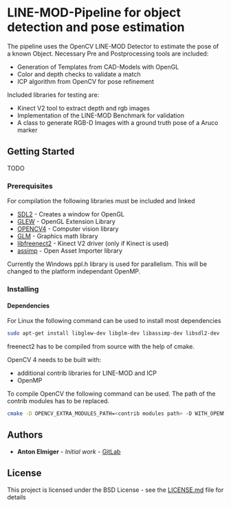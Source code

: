 # LINE-MOD-Pipeline for object detection and pose estimation

The pipeline uses the OpenCV LINE-MOD Detector to estimate the pose of a known Object. 
Necessary Pre and Postprocessing tools are included:
* Generation of Templates from CAD-Models with OpenGL
* Color and depth checks to validate a match
* ICP algorithm from OpenCV for pose refinement

Included libraries for testing are:
* Kinect V2 tool to extract depth and rgb images
* Implementation of the LINE-MOD Benchmark for validation
* A class to generate RGB-D Images with a ground truth pose of a Aruco marker

## Getting Started

TODO

### Prerequisites

For compilation the following libraries must be included and linked
* [SDL2](https://www.libsdl.org/download-2.0.php) - Creates a window for OpenGL
* [GLEW](http://glew.sourceforge.net/) - OpenGL Extension Library
* [OPENCV4](https://opencv.org/) - Computer vision library
* [GLM](https://glm.g-truc.net/0.9.9/index.html) - Graphics math library
* [libfreenect2](https://github.com/OpenKinect/libfreenect2) - Kinect V2 driver (only if Kinect is used)
* [assimp](http://www.assimp.org/) - Open Asset Importer library

Currently the Windows ppl.h library is used for parallelism. This will be changed to the platform independant OpenMP.

### Installing

#### Dependencies
For Linux the following command can be used to install most dependencies

```bash
sudo apt-get install libglew-dev libglm-dev libassimp-dev libsdl2-dev
```
freenect2 has to be compiled from source with the help of cmake.

OpenCV 4 needs to be built with:
* additional contrib libraries for LINE-MOD and ICP
* OpenMP

To compile OpenCV the following command can be used. The path of the contrib modules has to be replaced.
```bash
cmake -D OPENCV_EXTRA_MODULES_PATH=<contrib modules path> -D WITH_OPENMP=ON -D CMAKE_BUILD_TYPE=Release
```

## Authors

* **Anton Elmiger** - *Initial work* - [GitLab](https://gitlab.tubit.tu-berlin.de/antone)

## License

This project is licensed under the BSD License - see the [LICENSE.md](LICENSE.md) file for details
